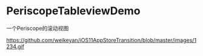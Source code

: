 # PeriscopeTableviewDemo
一个Periscope的滚动视图


https://github.com/weikeyan/iOS11AppStoreTransition/blob/master/images/1234.gif
